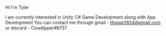 Hi I'm Tyler

I am currently interested in Unity C# Game Development along with App Development
You can contact me through gmail - thogan1924@gmail.com or discord - Cowdipper#8737
